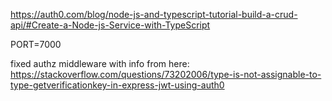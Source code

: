 https://auth0.com/blog/node-js-and-typescript-tutorial-build-a-crud-api/#Create-a-Node-js-Service-with-TypeScript

PORT=7000


fixed authz middleware with info from here: https://stackoverflow.com/questions/73202006/type-is-not-assignable-to-type-getverificationkey-in-express-jwt-using-auth0
